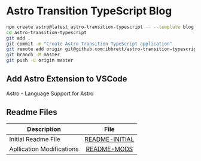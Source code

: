 # Astro Transition TypeScript Blog

```sh
npm create astro@latest astro-transition-typescript -- --template blog --install --typescript strict --git
cd astro-transition-typescript
git add .
git commit -m "Create Astro Transition TypeScript application"
git remote add origin git@github.com:ibbrett/astro-transition-typescript.git
git branch -M master
git push -u origin master
```
## Add Astro Extension to VSCode 
Astro - Language Support for Astro

## Readme Files
| Description               | File                                         |
| ------------------------- |:-------------:                               |
| Initial Readme File       | [README-INITIAL](./README/README-INITIAL.md) |
| Apllication Modifications | [README-MODS](./README/README-MODS.md)       |

